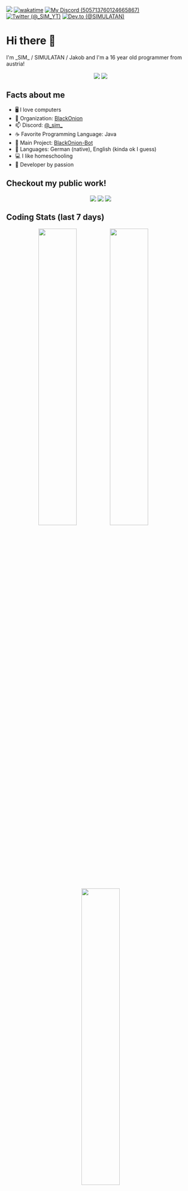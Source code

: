 ![ ](https://komarev.com/ghpvc/?username=SIMULATAN&color=blueviolet)
[![wakatime](https://wakatime.com/badge/user/b632327b-9fb6-469b-8356-bd7b7671e887.svg)](https://wakatime.com/@b632327b-9fb6-469b-8356-bd7b7671e887)
[![My Discord (505713760124665867)](https://img.shields.io/badge/My-Discord-%235865F2.svg)](https://discord.com/users/505713760124665867)
[![Twitter (@\_SIM_YT)](https://img.shields.io/twitter/follow/_sim_yt?logo=twitter&style=flat&color=%231DA1F2)](https://twitter.com/_sim_yt)
[![Dev.to (@SIMULATAN)](https://img.shields.io/badge/dev.to-0A0A0A?style=flat&logo=devdotto&logoColor=white)](https://dev.to/simulatan)

# Hi there 👋
I'm \_SIM\_ / SIMULATAN / Jakob and I'm a 16 year old programmer from austria!

<p align="center">
  <img align="center" src="https://github-readme-stats.vercel.app/api/top-langs?username=SIMULATAN&show_icons=true&theme=dracula&locale=en&layout=compact"/>
  <img align="center" src="https://github-readme-stats.vercel.app/api?username=SIMULATAN&show_icons=true&theme=dracula&count_private=true"/>
</p>

## Facts about me
- 🖥️ I love computers
- 👯 Organization: [BlackOnion](https://www.black-onion.com)
- 📫 Discord: [@\_sim_](https://discord.com/users/505713760124665867)
- ☕ Favorite Programming Language: Java
- 🔭 Main Project: [BlackOnion-Bot](https://github.com/black0nion/BlackOnion-Bot)
- 📙 Languages: German (native), English (kinda ok I guess)
- 💻 I like homeschooling
- 🚀 Developer by passion

## Checkout my public work!
<p align="center">
  <a href="https://github.com/Black0nion/BlackOnion-Bot"><img align="center" src="https://github-readme-stats.vercel.app/api/pin/?username=black0nion&repo=blackonion-bot&theme=dracula"/></a>
  <a href="https://github.com/SIMULATAN/meteor-notifications-addon"><img align="center" src="https://github-readme-stats.vercel.app/api/pin/?username=simulatan&repo=meteor-notifications-addon&theme=dracula"/></a>
  <a href="https://github.com/SIMULATAN/mcpsnippets"><img align="center" src="https://github-readme-stats.vercel.app/api/pin/?username=simulatan&repo=mcpsnippets&theme=dracula"/></a>
</p>

## Coding Stats (last 7 days)
<img align="right" width="45%" src="https://github-readme-stats.vercel.app/api/wakatime?username=simulatan&layout=compact&theme=dracula"/>
<p align="center">
  <a href="https://wakatime.com/share/@SIMULATAN/e7744563-cb78-4283-a8c3-ee35d680d8fb.svg" target="blank"><img src="https://wakatime.com/share/@SIMULATAN/973284ab-3803-46df-8022-1264b93097da.svg" width="45%"/></a>
  <a href="https://wakatime.com/share/@SIMULATAN/2665b728-3965-4d16-8126-32de9eb86411.svg" target="blank"><img src="https://wakatime.com/share/@SIMULATAN/2665b728-3965-4d16-8126-32de9eb86411.svg" width="45%"/></a>
</p>

<details>
  <summary>Program & Operating System stats</summary>
  <p>
    <img src="https://wakatime.com/share/@SIMULATAN/aa1a9bcb-6b9b-402f-8cd6-db8928273710.svg" width="49%"/>
    <img src="https://wakatime.com/share/@SIMULATAN/e5b3f07c-dda0-4b44-a2c4-a6d7f751942d.svg" width="49%"/>
  </p>
</details>
